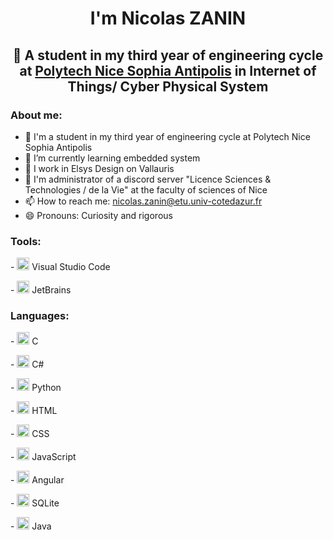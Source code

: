 <h1 align="center">I'm Nicolas ZANIN</h1>
<h2 align="center">📖 A student in my third year of engineering cycle at <a href="https://polytech.univ-cotedazur.fr/">Polytech Nice Sophia Antipolis</a> in Internet of Things/ Cyber Physical System </h2>
<div>
<h3>About me:</h3>

- 📖 I'm a student in my third year of engineering cycle at Polytech Nice Sophia Antipolis
- 🌱 I’m currently learning embedded system
- 💼 I work in Elsys Design on Vallauris 
- 📡 I'm administrator of a discord server "Licence Sciences & Technologies / de la Vie" at the faculty of sciences of Nice
- 📫 How to reach me: nicolas.zanin@etu.univ-cotedazur.fr
- 😄 Pronouns: Curiosity and rigorous
</div>
<div>
<h3>Tools:</h3> 
 
 <p>- <a href="https://code.visualstudio.com/" target="_blank"><img src="https://encrypted-tbn0.gstatic.com/images?q=tbn:ANd9GcRvWJd00KbzT_QzJSpAp9spPRIR-Bzezi7fA2baiS5Qhw&s" alt="Logo Visual Studio Code" width="20px" height="20px"></img></a> Visual Studio Code</p>
 <p>- <a href="https://www.jetbrains.com/fr-fr/idea/"> <img src="https://upload.wikimedia.org/wikipedia/en/thumb/0/08/JetBrains_beam_logo.svg/270px-JetBrains_beam_logo.svg.png?20230818222157" alt="Logo Jetbrain" width="20px" height="20px"/></a> JetBrains</p>
</div>
<div>
 <h3>Languages:</h3>
 <p>- <a href="https://www.cprogramming.com/"><img src="https://cms-informatic.com/wp-content/uploads/2020/01/logo-langage-C-300x300.png" alt="Logo Language C" width="20px" height="20px"></img></a> C</p>
 <p>- <a href="https://learn.microsoft.com/fr-fr/dotnet/csharp/"><img src="https://upload.wikimedia.org/wikipedia/commons/thumb/b/bd/Logo_C_sharp.svg/1200px-Logo_C_sharp.svg.png" alt="Logo Language C#" width="20px" height="20px"></img></a> C#</p>
 <p>- <a href="https://www.python.org/"><img src="https://cdn3.iconfinder.com/data/icons/logos-and-brands-adobe/512/267_Python-512.png" alt="Logo Language Python" width="20px" height="20px"></img></a> Python</p>
 <p>- <a href="https://www.w3schools.com/html/"><img src="https://icon-library.com/images/html5-icon/html5-icon-13.jpg" alt="Logo Language HTML" width="20px" height="20px"></img></a> HTML</p>
 <p>- <a href="https://www.w3schools.com/css/"><img src="https://cdn.worldvectorlogo.com/logos/css-3.svg" alt="Logo Language CSS" width="20px" height="20px"></img></a> CSS</p>
 <p>- <a href="https://www.w3schools.com/js/"><img src="https://logodownload.org/wp-content/uploads/2022/04/javascript-logo-4.png" alt="Logo Language JavaScript" width="20px" height="20px"></img></a> JavaScript</p>
 <p>- <a href="https://angular.dev/"><img src="https://upload.wikimedia.org/wikipedia/commons/thumb/c/cf/Angular_full_color_logo.svg/1200px-Angular_full_color_logo.svg.png" alt="Logo Language Angular" width="20px" height="20px"></img></a> Angular</p>
 <p>- <a href="https://sqlitebrowser.org/"><img src="https://findicons.com/files/icons/725/colobrush/256/database.png" alt="Logo Language DataBase" width="20px" height="20px"></img></a> SQLite</p>
 <p>- <a href="https://www.java.com/fr/"><img src="https://encrypted-tbn0.gstatic.com/images?q=tbn:ANd9GcTGWU2hdMYdyWmv2xG32DbUPG1HRKRApNcP9Q&usqp=CAU" alt="Logo Language Java" width="20px" height="20px"></img></a> Java</p>
